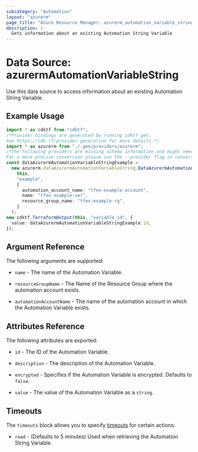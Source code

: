 ```yaml
---
subcategory: "Automation"
layout: "azurerm"
page_title: "Azure Resource Manager: azurerm_automation_variable_string"
description: |-
  Gets information about an existing Automation String Variable
---
```


# Data Source: azurermAutomationVariableString

Use this data source to access information about an existing Automation String Variable.

## Example Usage

```typescript
import * as cdktf from "cdktf";
/*Provider bindings are generated by running cdktf get.
See https://cdk.tf/provider-generation for more details.*/
import * as azurerm from "./.gen/providers/azurerm";
/*The following providers are missing schema information and might need manual adjustments to synthesize correctly: azurerm.
For a more precise conversion please use the --provider flag in convert.*/
const dataAzurermAutomationVariableStringExample =
  new azurerm.dataAzurermAutomationVariableString.DataAzurermAutomationVariableString(
    this,
    "example",
    {
      automation_account_name: "tfex-example-account",
      name: "tfex-example-var",
      resource_group_name: "tfex-example-rg",
    }
  );
new cdktf.TerraformOutput(this, "variable_id", {
  value: dataAzurermAutomationVariableStringExample.id,
});

```

## Argument Reference

The following arguments are supported:

*   `name` - The name of the Automation Variable.

*   `resourceGroupName` - The Name of the Resource Group where the automation account exists.

*   `automationAccountName` - The name of the automation account in which the Automation Variable exists.

## Attributes Reference

The following attributes are exported:

*   `id` - The ID of the Automation Variable.

*   `description` - The description of the Automation Variable.

*   `encrypted` - Specifies if the Automation Variable is encrypted. Defaults to `false`.

*   `value` - The value of the Automation Variable as a `string`.

## Timeouts

The `timeouts` block allows you to specify [timeouts](https://www.terraform.io/language/resources/syntax#operation-timeouts) for certain actions:

* `read` - (Defaults to 5 minutes) Used when retrieving the Automation String Variable.
